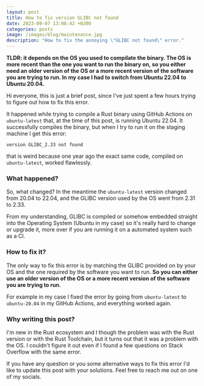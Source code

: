 ```yaml
---
layout: post
title: How to fix version GLIBC not found
date: 2023-09-07 13:08:42 +0200
categories: posts
image: /images/blog/maintenance.jpg
description: "How to fix the annoying \"GLIBC not found\" error."
---
```


**TLDR: it depends on the OS you used to compilate the binary. The OS is more recent than the one you want to run the binary on, so you either need an older version of the OS or a more recent version of the software you are trying to run. In my case I had to switch from Ubuntu 22.04 to Ubuntu 20.04.**

Hi everyone, this is just a brief post, since I've just spent a few hours trying to figure out how to fix this error.

It happened while trying to compile a Rust binary using GitHub Actions on `ubuntu-latest` that, at the time of this post, is running Ubuntu 22.04. It successfully compiles the binary, but when I try to run it on the staging machine I get this error:

```
version GLIBC_2.33 not found
```

that is weird because one year ago the exact same code, compiled on `ubuntu-latest`, worked flawlessly.

### What happened?

So, what changed? In the meantime the `ubuntu-latest` version changed from 20.04 to 22.04, and the GLIBC version used by the OS went from 2.31 to 2.33.

From my understanding, GLIBC is compiled or somehow embedded straight into the Operating System (Ubuntu in my case) so it's really hard to change or upgrade it, more over if you are running it on a automated system such as a CI.

### How to fix it?

The only way to fix this error is by matching the GLIBC provided on by your OS and the one required by the software you want to run. **So you can either use an older version of the OS or a more recent version of the software you are trying to run.**

For example in my case I fixed the error by going from `ubuntu-latest` to `ubuntu-20.04` in my GitHub Actions, and everything worked again.

### Why writing this post?

I'm new in the Rust ecosystem and I though the problem was with the Rust version or with the Rust Toolchain, but it turns out that it was a problem with the OS. I couldn't figure it out even if I found a few questions on Stack Overflow with the same error.

If you have any question or you some alternative ways to fix this error I'd like to update this post with your solutions. Feel free to reach me out on one of my socials.
